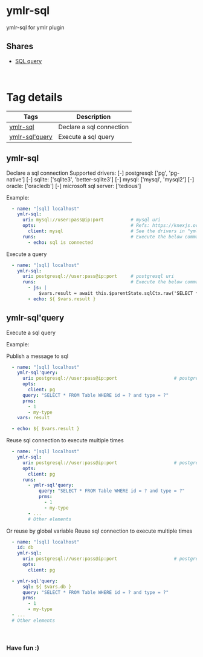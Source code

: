 # ymlr-sql
ymlr-sql for ymlr plugin

## Shares

- [SQL query](./shares/sql-query/README.md)
<br/>

# Tag details

| Tags | Description |
|---|---|
| [ymlr-sql](#ymlr-sql) | Declare a sql connection |
| [ymlr-sql'query](#ymlr-sql'query) | Execute a sql query |



## <a id="ymlr-sql"></a>ymlr-sql  
  
Declare a sql connection
Supported drivers:
[-] postgresql:           ['pg', 'pg-native']
[-] sqlite:               ['sqlite3', 'better-sqlite3']
[-] mysql:                ['mysql', 'mysql2']
[-] oracle:               ['oracledb']
[-] microsoft sql server: ['tedious']  

Example:  

```yaml
  - name: "[sql] localhost"
    ymlr-sql:
      uri: mysql://user:pass@ip:port          # mysql uri
      opts:                                   # Refs: https://knexjs.org/guide/#configuration-options
        client: mysql                         # See the drivers in "ymlr-sql"
      runs:                                   # Execute the below commands after connected
        - echo: sql is connected
```
Execute a query
```yaml
  - name: "[sql] localhost"
    ymlr-sql:
      uri: postgresql://user:pass@ip:port     # postgresql uri
      runs:                                   # Execute the below commands after connected
        - js: |
            $vars.result = await this.$parentState.sqlCtx.raw('SELECT * FROM Table WHERE id = ? and type = ?', 1, 'my-type')
        - echo: ${ $vars.result }
```  


## <a id="ymlr-sql'query"></a>ymlr-sql'query  
  
Execute a sql query  

Example:  

Publish a message to sql
```yaml
  - name: "[sql] localhost"
    ymlr-sql'query:
      uri: postgresql://user:pass@ip:port                     # postgresql uri
      opts:
        client: pg
      query: "SELECT * FROM Table WHERE id = ? and type = ?"
      prms:
        - 1
        - my-type
    vars: result

  - echo: ${ $vars.result }
```

Reuse sql connection to execute multiple times
```yaml
  - name: "[sql] localhost"
    ymlr-sql:
      uri: postgresql://user:pass@ip:port                     # postgresql uri
      opts:
        client: pg
      runs:
        - ymlr-sql'query:
            query: "SELECT * FROM Table WHERE id = ? and type = ?"
            prms:
              - 1
              - my-type
        - ...
        # Other elements
```

Or reuse by global variable
Reuse sql connection to execute multiple times
```yaml
  - name: "[sql] localhost"
    id: db
    ymlr-sql:
      uri: postgresql://user:pass@ip:port                     # postgresql uri
      opts:
        client: pg

  - ymlr-sql'query:
      sql: ${ $vars.db }
      query: "SELECT * FROM Table WHERE id = ? and type = ?"
      prms:
        - 1
        - my-type
  - ...
  # Other elements
```  


<br/>

### Have fun :)